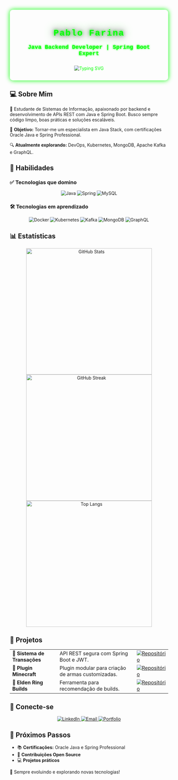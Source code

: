 <div align="center" style="background: url('https://raw.githubusercontent.com/pablozr/pablozr/main/assets/cyberpunk-bg.jpg'); background-size: cover; padding: 20px; border-radius: 10px; box-shadow: 0 0 15px #00ff00; color: #00ff00;">
  <h1 style="font-family: 'Courier New', monospace; text-shadow: 0 0 10px #00ff00, 0 0 20px #ff00ff, 0 0 30px #00ff00; letter-spacing: 2px;">
    Pablo Farina
  </h1>
  <p style="font-family: 'Courier New', monospace; font-size: 18px; text-shadow: 0 0 5px #00ff00; font-weight: bold;">Java Backend Developer | Spring Boot Expert</p>
  <img src="https://readme-typing-svg.herokuapp.com?font=IBM+Plex+Mono&size=24&color=00FF00&center=true&vCenter=true&width=700&lines=Backend+Developer;Java+Spring+Boot+Specialist;Exploring+DevOps,+Microservices+and+Cloud" alt="Typing SVG" style="margin: 10px 0;" />
</div>

## 💻 Sobre Mim
🚀 Estudante de Sistemas de Informação, apaixonado por backend e desenvolvimento de APIs REST com Java e Spring Boot. Busco sempre código limpo, boas práticas e soluções escaláveis.

🎯 **Objetivo:** Tornar-me um especialista em Java Stack, com certificações Oracle Java e Spring Professional.

🔍 **Atualmente explorando:** DevOps, Kubernetes, MongoDB, Apache Kafka e GraphQL.

## 🚀 Habilidades
### ✅ Tecnologias que domino
<div align="center">
  <img src="https://img.shields.io/badge/Java-%23ED8B00.svg?logo=java&style=for-the-badge" alt="Java" />
  <img src="https://img.shields.io/badge/Spring-%236DB33F.svg?logo=spring&style=for-the-badge" alt="Spring" />
  <img src="https://img.shields.io/badge/MySQL-%234479A1.svg?logo=mysql&style=for-the-badge" alt="MySQL" />
</div>

### 🛠️ Tecnologias em aprendizado
<div align="center">
  <img src="https://img.shields.io/badge/Docker-%230db7ed.svg?logo=docker&style=for-the-badge" alt="Docker" />
  <img src="https://img.shields.io/badge/Kubernetes-%23326CE5.svg?logo=kubernetes&style=for-the-badge" alt="Kubernetes" />
  <img src="https://img.shields.io/badge/Kafka-%23023131.svg?logo=apachekafka&style=for-the-badge" alt="Kafka" />
  <img src="https://img.shields.io/badge/MongoDB-%2347A248.svg?logo=mongodb&style=for-the-badge" alt="MongoDB" />
  <img src="https://img.shields.io/badge/GraphQL-%23E10098.svg?logo=graphql&style=for-the-badge" alt="GraphQL" />
</div>

## 📊 Estatísticas
<div align="center">
  <img src="https://github-readme-stats.vercel.app/api?username=pablozr&show_icons=true&theme=tokyonight&bg_color=1a1b27&text_color=00ff00&border_radius=10" width="400" alt="GitHub Stats" />
  <img src="https://github-readme-streak-stats.herokuapp.com/?user=pablozr&theme=tokyonight&background=1a1b27&text_color=00ff00&border_radius=10" width="400" alt="GitHub Streak" />
  <img src="https://github-readme-stats.vercel.app/api/top-langs/?username=pablozr&layout=compact&theme=tokyonight&bg_color=1a1b27&text_color=00ff00&border_radius=10" width="400" alt="Top Langs" />
</div>

## 💾 Projetos
<div align="center">
  <table>
    <tr>
      <td>🔹 <strong>Sistema de Transações</strong></td>
      <td>API REST segura com Spring Boot e JWT.</td>
      <td><a href="https://github.com/pablozr/sistema-transacoes"><img src="https://img.shields.io/badge/Ver_Código-1E90FF?logo=github&style=for-the-badge" alt="Repositório" /></a></td>
    </tr>
    <tr>
      <td>🔹 <strong>Plugin Minecraft</strong></td>
      <td>Plugin modular para criação de armas customizadas.</td>
      <td><a href="https://github.com/pablozr/esgotoserver"><img src="https://img.shields.io/badge/Ver_Código-1E90FF?logo=github&style=for-the-badge" alt="Repositório" /></a></td>
    </tr>
    <tr>
      <td>🔹 <strong>Elden Ring Builds</strong></td>
      <td>Ferramenta para recomendação de builds.</td>
      <td><a href="https://github.com/pablozr/elden-ring-builds"><img src="https://img.shields.io/badge/Ver_Código-1E90FF?logo=github&style=for-the-badge" alt="Repositório" /></a></td>
    </tr>
  </table>
</div>

## 📡 Conecte-se
<div align="center">
  <a href="https://www.linkedin.com/in/pablo-de-araújo-farina-893a8126b">
    <img src="https://img.shields.io/badge/LinkedIn-%230077B5.svg?logo=linkedin&style=for-the-badge" alt="LinkedIn" />
  </a>
  <a href="mailto:pablo.farina28@outlook.com">
    <img src="https://img.shields.io/badge/Email-D14836.svg?logo=gmail&style=for-the-badge" alt="Email" />
  </a>
  <a href="https://pablozr.github.io/portfolio/">
    <img src="https://img.shields.io/badge/Portfolio-%23000000.svg?logo=portfolio&style=for-the-badge" alt="Portfolio" />
  </a>
</div>

## 🔮 Próximos Passos
- 📚 **Certificações:** Oracle Java e Spring Professional
- 🤝 **Contribuições Open Source**
- 💻 **Projetos práticos**

🚀 Sempre evoluindo e explorando novas tecnologias!
